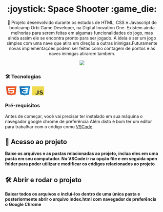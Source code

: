 <h1 align="center"> :joystick: Space Shooter :game_die:	</h1> 
<p align="center"> 🚀 Projeto desenvolvido durante os estudos de HTML, CSS e Javascript do bootcamp Orbi Game Developer, na Digital Inovation One. Existem ainda melhorias para serem feitas em algumas funcionalidades do jogo, mas ainda assim ele se encontra pronto para ser jogado. A ideia é ser um jogo simples com uma nave que atira em direção a outras inimigas.Futuramente novas implementações podem ser feitas como contagem de pontos e as naves inimigas atirarem também. </p>

<p align="center">
<img src="http://img.shields.io/static/v1?label=STATUS&message=CONCLUIDO&color=GREEN&style=for-the-badge"/>
</p>

 
### 🛠 Tecnologias
<div style="display: inline_block">
  <img align="center" alt="fabio-HTML" height="30" width="40" src="https://raw.githubusercontent.com/devicons/devicon/master/icons/html5/html5-original.svg">
  <img align="center" alt="fabio-CSS" height="30" width="40" src="https://raw.githubusercontent.com/devicons/devicon/master/icons/css3/css3-original.svg">
  <img align="center" alt="fabio-CSS" height="30" width="40" src="https://raw.githubusercontent.com/devicons/devicon/master/icons/javascript/javascript-original.svg">
</div>
</div>

### Pré-requisitos
Antes de começar, você vai precisar ter instalado em sua máquina o navegador google chrome de preferência
Além disto é bom ter um editor para trabalhar com o código como [VSCode](https://code.visualstudio.com/)

## 📁 Acesso ao projeto

**Baixe os arquivos e as pastas relacionadas ao projeto, inclua eles em uma pasta em seu computador. No VSCode ir na opção file e em seguida open folder para poder
utilizar e modificar os códigos relacionados ao projeto**

## 🛠️ Abrir e rodar o projeto

**Baixar todos os arquivos e incluí-los dentro de uma única pasta e posteriormente abrir o arquivo index.html com navegador de preferência o Google Chrome**

